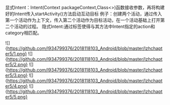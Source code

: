 显式Intent：Intent(Context packageContext,Class<>)函数接收参数，再将构建好的Intent传入startActivity()方法启动互动目标
            例子：创建两个活动，通过传入第一个活动作为上下文，传入第二个活动作为目标活动，在一个活动基础上打开第二个活动的过程。
隐式Intent:通过<action><category>标签使得与其方法中Intent指定的action和category相匹配。

![]{https://github.com/l934799376/2018118103_Android/blob/master/lzhchapter5/1.png}
![]{https://github.com/l934799376/2018118103_Android/blob/master/lzhchapter5/2.png}
![]{https://github.com/l934799376/2018118103_Android/blob/master/lzhchapter5/3.png}
![]{https://github.com/l934799376/2018118103_Android/blob/master/lzhchapter5/4.png}
![]{https://github.com/l934799376/2018118103_Android/blob/master/lzhchapter5/5.png}
